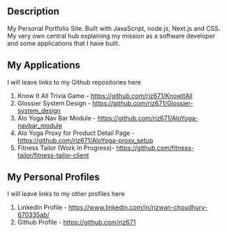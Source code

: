 ## Description

My Personal Portfolio Site. Built with JavaScript, node.js, Next.js and CSS. My very own central hub explaining my mission as a software developer and some applications that I have built.

## My Applications

I will leave links to my Github repositories here

1. Know It All Trivia Game - https://github.com/riz671/KnowItAll
2. Glossier System Design - https://github.com/riz671/Glossier-system_design
3. Alo Yoga Nav Bar Module - https://github.com/riz671/AloYoga-navbar_module
4. Alo Yoga Proxy for Product Detail Page - https://github.com/riz671/AloYoga-proxy_setup
5. Fitness Tailor (Work In Progress)- https://github.com/fitness-tailor/fitness-tailor-client

## My Personal Profiles

I will leave links to my other profiles here

1. LinkedIn Profile - https://www.linkedin.com/in/rizwan-choudhury-670335ab/
2. Github Profile - https://github.com/riz671
